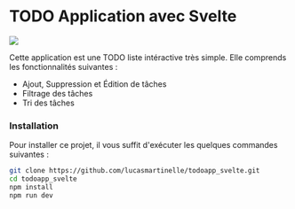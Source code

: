 # TODO Application avec Svelte
![](https://blog.ippon.fr/content/images/2020/11/svelte-logo.png)

Cette application est une TODO liste intéractive très simple. Elle comprends les fonctionnalités suivantes :

- Ajout, Suppression et Édition de tâches
- Filtrage des tâches
- Tri des tâches

### Installation

Pour installer ce projet, il vous suffit d'exécuter les quelques commandes suivantes :

```bash
git clone https://github.com/lucasmartinelle/todoapp_svelte.git
cd todoapp_svelte
npm install
npm run dev
```
